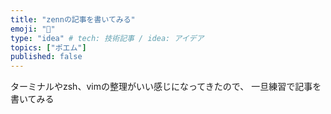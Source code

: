 ```yaml
---
title: "zennの記事を書いてみる"
emoji: "🐥"
type: "idea" # tech: 技術記事 / idea: アイデア
topics: ["ポエム"]
published: false
---
```


ターミナルやzsh、vimの整理がいい感じになってきたので、
一旦練習で記事を書いてみる

